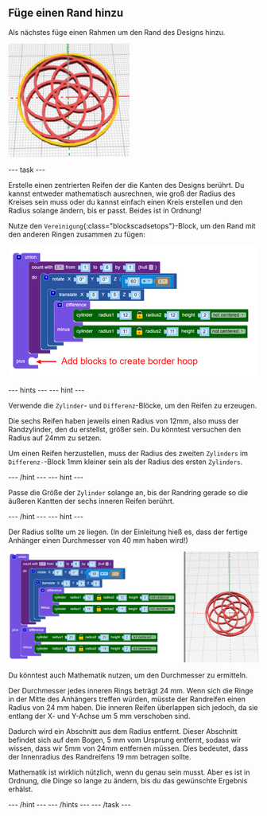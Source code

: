 ## Füge einen Rand hinzu

Als nächstes füge einen Rahmen um den Rand des Designs hinzu.

![Screenshot](images/pendant-border-show.png)

--- task ---

Erstelle einen zentrierten Reifen der die Kanten des Designs berührt. Du kannst entweder mathematisch ausrechnen, wie groß der Radius des Kreises sein muss oder du kannst einfach einen Kreis erstellen und den Radius solange ändern, bis er passt. Beides ist in Ordnung!

Nutze den `Vereinigung`{:class="blockscadsetops"}-Block, um den Rand mit den anderen Ringen zusammen zu fügen:

![Screenshot](images/pendant-union.png)

--- hints --- --- hint ---

Verwende die `Zylinder`- und `Differenz`-Blöcke, um den Reifen zu erzeugen.

Die sechs Reifen haben jeweils einen Radius von 12mm, also muss der Randzylinder, den du erstellst, größer sein. Du könntest versuchen den Radius auf 24mm zu setzen.

Um einen Reifen herzustellen, muss der Radius des zweiten `Zylinders` im `Differenz-`-Block 1mm kleiner sein als der Radius des ersten `Zylinders`.

--- /hint --- --- hint ---

Passe die Größe der `Zylinder` solange an, bis der Randring gerade so die äußeren Kantten der sechs inneren Reifen berührt.

--- /hint --- --- hint ---

Der Radius sollte um `20` liegen. (In der Einleitung hieß es, dass der fertige Anhänger einen Durchmesser von 40 mm haben wird!)

![Screenshot](images/pendant-border.png)

Du könntest auch Mathematik nutzen, um den Durchmesser zu ermitteln.

Der Durchmesser jedes inneren Rings beträgt 24 mm. Wenn sich die Ringe in der Mitte des Anhängers treffen würden, müsste der Randreifen einen Radius von 24 mm haben. Die inneren Reifen überlappen sich jedoch, da sie entlang der X- und Y-Achse um 5 mm verschoben sind.

Dadurch wird ein Abschnitt aus dem Radius entfernt. Dieser Abschnitt befindet sich auf dem Bogen, 5 mm vom Ursprung entfernt, sodass wir wissen, dass wir 5mm von 24mm entfernen müssen. Dies bedeutet, dass der Innenradius des Randreifens 19 mm betragen sollte.

Mathematik ist wirklich nützlich, wenn du genau sein musst. Aber es ist in Ordnung, die Dinge so lange zu ändern, bis du das gewünschte Ergebnis erhälst.

--- /hint --- --- /hints --- --- /task ---

